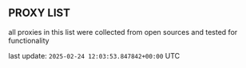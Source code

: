 ## PROXY LIST

all proxies in this list were collected from open sources and tested for functionality

last update: `2025-02-24 12:03:53.847842+00:00` UTC